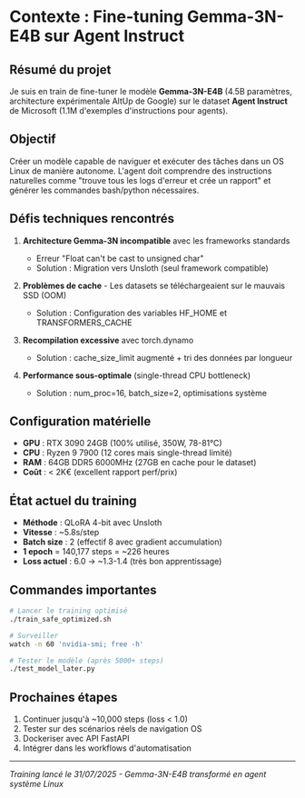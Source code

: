 # Contexte : Fine-tuning Gemma-3N-E4B sur Agent Instruct

## Résumé du projet

Je suis en train de fine-tuner le modèle **Gemma-3N-E4B** (4.5B paramètres, architecture expérimentale AltUp de Google) sur le dataset **Agent Instruct** de Microsoft (1.1M d'exemples d'instructions pour agents).

## Objectif

Créer un modèle capable de naviguer et exécuter des tâches dans un OS Linux de manière autonome. L'agent doit comprendre des instructions naturelles comme "trouve tous les logs d'erreur et crée un rapport" et générer les commandes bash/python nécessaires.

## Défis techniques rencontrés

1. **Architecture Gemma-3N incompatible** avec les frameworks standards
   - Erreur "Float can't be cast to unsigned char" 
   - Solution : Migration vers Unsloth (seul framework compatible)

2. **Problèmes de cache** - Les datasets se téléchargeaient sur le mauvais SSD (OOM)
   - Solution : Configuration des variables HF_HOME et TRANSFORMERS_CACHE

3. **Recompilation excessive** avec torch.dynamo
   - Solution : cache_size_limit augmenté + tri des données par longueur

4. **Performance sous-optimale** (single-thread CPU bottleneck)
   - Solution : num_proc=16, batch_size=2, optimisations système

## Configuration matérielle

- **GPU** : RTX 3090 24GB (100% utilisé, 350W, 78-81°C)
- **CPU** : Ryzen 9 7900 (12 cores mais single-thread limité)
- **RAM** : 64GB DDR5 6000MHz (27GB en cache pour le dataset)
- **Coût** : < 2K€ (excellent rapport perf/prix)

## État actuel du training

- **Méthode** : QLoRA 4-bit avec Unsloth
- **Vitesse** : ~5.8s/step
- **Batch size** : 2 (effectif 8 avec gradient accumulation)
- **1 epoch** = 140,177 steps = ~226 heures
- **Loss actuel** : 6.0 → ~1.3-1.4 (très bon apprentissage)

## Commandes importantes

```bash
# Lancer le training optimisé
./train_safe_optimized.sh

# Surveiller
watch -n 60 'nvidia-smi; free -h'

# Tester le modèle (après 5000+ steps)
./test_model_later.py
```

## Prochaines étapes

1. Continuer jusqu'à ~10,000 steps (loss < 1.0)
2. Tester sur des scénarios réels de navigation OS
3. Dockeriser avec API FastAPI
4. Intégrer dans les workflows d'automatisation

---
*Training lancé le 31/07/2025 - Gemma-3N-E4B transformé en agent système Linux*